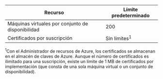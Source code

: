 | Recurso | Límite predeterminado |
| --- | --- |
| Máquinas virtuales por conjunto de disponibilidad | 200 |
| Certificados por suscripción |Sin límites<sup>1</sup> |

<sup>1</sup>Con el Administrador de recursos de Azure, los certificados se almacenan en el almacén de claves de Azure. Aunque el número de certificados es ilimitado para una suscripción, existe un límite de 1 MB de certificados por implementación (que consta de una sola máquina virtual o un conjunto de disponibilidad).

